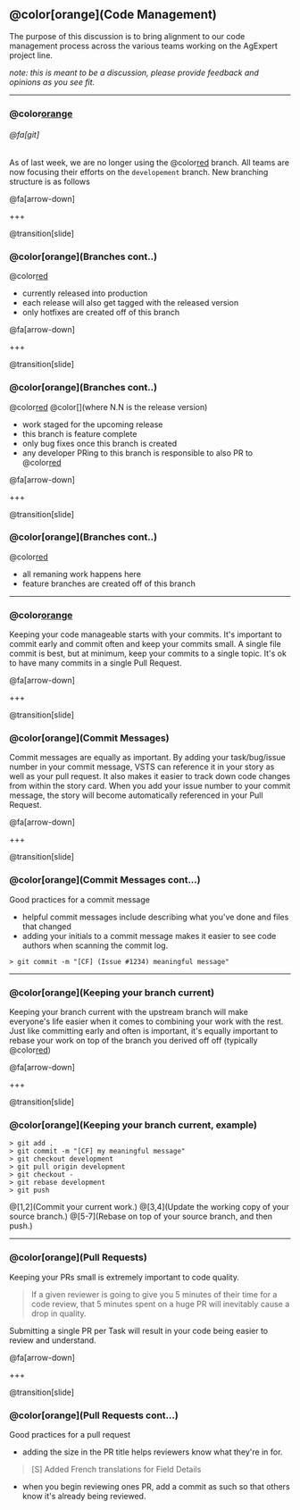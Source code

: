 ## @color[orange](Code Management)

The purpose of this discussion is to bring alignment to our code management process across the various teams working on the AgExpert project line.

*note: this is meant to be a discussion, please provide feedback and opinions as you see fit.*

---

### @color[orange](Branches) 

###### @fa[git] 

As of last week, we are no longer using the @color[red](mobile/development) branch. All teams are now focusing their efforts on the `developement` branch. New branching structure is as follows

@fa[arrow-down]

+++

@transition[slide]

### @color[orange](Branches cont..)

 @color[red](master)
    
  - currently released into production
  - each release will also get tagged with the released version
  - only hotfixes are created off of this branch

@fa[arrow-down]

+++

@transition[slide]

### @color[orange](Branches cont..)

 @color[red](release/[N.N]) @color[](where N.N is the release version)
 
  - work staged for the upcoming release
  - this branch is feature complete
  - only bug fixes once this branch is created
  - any developer PRing to this branch is responsible to also PR to @color[red](development)

@fa[arrow-down]

+++

@transition[slide]

### @color[orange](Branches cont..)

 @color[red](development)

  - all remaning work happens here
  - feature branches are created off of this branch

---

### @color[orange](Commits)

Keeping your code manageable starts with your commits. It's important to commit early and commit often and keep your commits small. A single file commit is best, but at minimum, keep your commits to a single topic. It's ok to have many commits in a single Pull Request.

@fa[arrow-down]

+++

@transition[slide]

### @color[orange](Commit Messages)

Commit messages are equally as important. By adding your task/bug/issue number in your commit message, VSTS can reference it in your story as well as your pull request. It also makes it easier to track down code changes from within the story card. When you add your issue number to your commit message, the story will become automatically referenced in your Pull Request.

@fa[arrow-down]

+++

@transition[slide]

### @color[orange](Commit Messages cont...)

Good practices for a commit message

 - helpful commit messages include describing what you've done and files that changed
 - adding your initials to a commit message makes it easier to see code authors when scanning the commit log.
 
```
> git commit -m "[CF] (Issue #1234) meaningful message"
```

---

### @color[orange](Keeping your branch current)

Keeping your branch current with the upstream branch will make everyone's life easier when it comes to combining your work with the rest. Just like committing early and often is important, it's equally important to rebase your work on top of the branch you derived off off (typically  @color[red](development))

@fa[arrow-down]

+++

@transition[slide]

### @color[orange](Keeping your branch current, example)

```
> git add .
> git commit -m "[CF] my meaningful message"
> git checkout development
> git pull origin development
> git checkout -
> git rebase development
> git push 
```

@[1,2](Commit your current work.) @[3,4](Update the working copy of your source branch.) @[5-7](Rebase on top of your source branch, and then push.)

---

### @color[orange](Pull Requests)

Keeping your PRs small is extremely important to code quality. 

> If a given reviewer is going to give you 5 minutes of their time for a code review, that 5 minutes spent on a huge PR will inevitably cause a drop in quality.

Submitting a single PR per Task will result in your code being easier to review and understand.

@fa[arrow-down]

+++

@transition[slide]

### @color[orange](Pull Requests cont...)

Good practices for a pull request

 - adding the size in the PR title helps reviewers know what they're in for.

 > [S] Added French translations for Field Details

  - when you begin reviewing ones PR, add a commit as such so that others know it's already being reviewed.